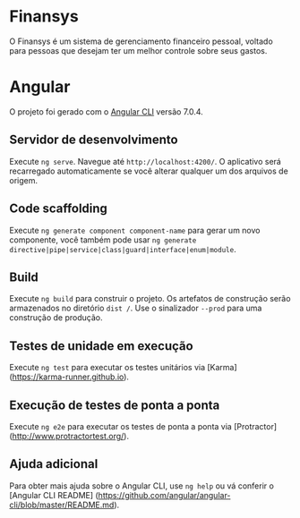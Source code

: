 # Finansys
O Finansys é um sistema de gerenciamento financeiro pessoal, voltado para pessoas que desejam ter um melhor controle sobre seus gastos.  


# Angular

O projeto foi gerado com o [Angular CLI](https://github.com/angular/angular-cli) versão 7.0.4.

## Servidor de desenvolvimento

Execute `ng serve`. Navegue até `http://localhost:4200/`. O aplicativo será recarregado automaticamente se você alterar qualquer um dos arquivos de origem.
## Code scaffolding

Execute `ng generate component component-name` para gerar um novo componente, você também pode usar `ng generate directive|pipe|service|class|guard|interface|enum|module`.

## Build

Execute `ng build` para construir o projeto. Os artefatos de construção serão armazenados no diretório `dist /`. Use o sinalizador `--prod` para uma construção de produção.
## Testes de unidade em execução

Execute `ng test` para executar os testes unitários via [Karma] (https://karma-runner.github.io).

## Execução de testes de ponta a ponta

Execute `ng e2e` para executar os testes de ponta a ponta via [Protractor] (http://www.protractortest.org/).

## Ajuda adicional

Para obter mais ajuda sobre o Angular CLI, use `ng help` ou vá conferir o [Angular CLI README] (https://github.com/angular/angular-cli/blob/master/README.md).
